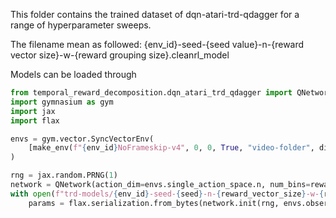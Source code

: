 This folder contains the trained dataset of dqn-atari-trd-qdagger for a range of hyperparameter sweeps.

The filename mean as followed: {env_id}-seed-{seed value}-n-{reward vector size}-w-{reward grouping size}.cleanrl_model

Models can be loaded through 

```python
from temporal_reward_decomposition.dqn_atari_trd_qdagger import QNetwork, make_env
import gymnasium as gym 
import jax
import flax 

envs = gym.vector.SyncVectorEnv(
    [make_env(f"{env_id}NoFrameskip-v4", 0, 0, True, "video-folder", disable_noop=True)]
)

rng = jax.random.PRNG(1)
network = QNetwork(action_dim=envs.single_action_space.n, num_bins=reward_vector_size)
with open(f"trd-models/{env_id}-seed-{seed}-n-{reward_vector_size}-w-{reward_grouping}.cleanrl_model", "rb") as file:
    params = flax.serialization.from_bytes(network.init(rng, envs.observation_space.sample()), file.read())
```